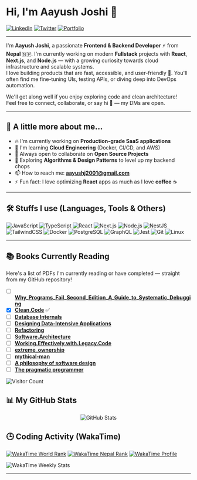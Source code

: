 # Hi, I'm Aayush Joshi 👋

<!-- Social Links -->
<p align="left">
  <a href="https://www.linkedin.com/in/aayush-joshi-dev10/" target="_blank"><img alt="LinkedIn" src="https://img.shields.io/badge/LinkedIn-0A66C2?style=for-the-badge&logo=linkedin&logoColor=white"></a>
  <a href="https://x.com/AayushJ04204134" target="_blank"><img alt="Twitter" src="https://img.shields.io/badge/Twitter-1DA1F2?style=for-the-badge&logo=twitter&logoColor=white"></a>
  <a href="https://www.joshiaayush.com.np/" target="_blank"><img alt="Portfolio" src="https://img.shields.io/badge/Portfolio-000000?style=for-the-badge&logo=vercel&logoColor=white"></a>
</p>

---

I'm **Aayush Joshi**, a passionate **Frontend & Backend Developer** ⚡ from **Nepal** 🇳🇵. I'm currently working on modern **Fullstack** projects with **React**, **Next.js**, and **Node.js** — with a growing curiosity towards cloud infrastructure and scalable systems.  
I love building products that are fast, accessible, and user-friendly 🚀. You'll often find me fine-tuning UIs, testing APIs, or diving deep into DevOps automation.

We'll get along well if you enjoy exploring code and clean architecture!  
Feel free to connect, collaborate, or say hi 👋 — my DMs are open.

---

## 🦄 A little more about me...

- 🔥 I'm currently working on **Production-grade SaaS applications**
- 🌱 I'm learning **Cloud Engineering** (Docker, CI/CD, and AWS)
- 🤝 Always open to collaborate on **Open Source Projects**
- 🧠 Exploring **Algorithms & Design Patterns** to level up my backend chops
- 📫 How to reach me: **aayushj2001@gmail.com**
- ⚡ Fun fact: I love optimizing **React** apps as much as I love **coffee** ☕

---

## 🛠️ Stuffs I use (Languages, Tools & Others)

![JavaScript](https://img.shields.io/badge/-JavaScript-F7DF1E?style=flat-square&logo=javascript&logoColor=black)
![TypeScript](https://img.shields.io/badge/-TypeScript-3178C6?style=flat-square&logo=typescript&logoColor=white)
![React](https://img.shields.io/badge/-React-61DAFB?style=flat-square&logo=react&logoColor=black)
![Next.js](https://img.shields.io/badge/-Next.js-000000?style=flat-square&logo=nextdotjs&logoColor=white)
![Node.js](https://img.shields.io/badge/-Node.js-339933?style=flat-square&logo=node.js&logoColor=white)
![NestJS](https://img.shields.io/badge/-NestJS-E0234E?style=flat-square&logo=nestjs&logoColor=white)
![TailwindCSS](https://img.shields.io/badge/-TailwindCSS-06B6D4?style=flat-square&logo=tailwindcss&logoColor=white)
![Docker](https://img.shields.io/badge/-Docker-2496ED?style=flat-square&logo=docker&logoColor=white)
![PostgreSQL](https://img.shields.io/badge/-PostgreSQL-4169E1?style=flat-square&logo=postgresql&logoColor=white)
![GraphQL](https://img.shields.io/badge/-GraphQL-E10098?style=flat-square&logo=graphql&logoColor=white)
![Jest](https://img.shields.io/badge/-Jest-C21325?style=flat-square&logo=jest&logoColor=white)
![Git](https://img.shields.io/badge/-Git-F05032?style=flat-square&logo=git&logoColor=white)
![Linux](https://img.shields.io/badge/-Linux-FCC624?style=flat-square&logo=linux&logoColor=black)

---

## 📚 Books Currently Reading

Here's a list of PDFs I'm currently reading or have completed — straight from my GitHub repository!

- [ ] [**Why_Programs_Fail_Second_Edition_A_Guide_to_Systematic_Debugging**](https://github.com/aplombDev/pdf/blob/main/Andreas_Zeller_Why_Programs_Fail_Second_Edition_A_Guide_to_Systematic_Debugging__2009.pdf)  
- [x] [**Clean.Code**](https://github.com/aplombDev/pdf/blob/main/Clean.Code.A.Handbook.of.Agile.Software.Craftsmanship.pdf) ✅  
- [ ] [**Database Internals**](https://github.com/aplombDev/pdf/blob/main/Database%20Internals.pdf)
- [ ] [**Designing Data-Intensive Applications**](https://github.com/aplombDev/pdf/blob/main/Designing%20Data-Intensive%20Applications%20The%20Big%20Ideas%20Behind%20Reliable%2C%20Scalable%2C%20and%20Maintainable%20Systems%20(%20PDFDrive%20).pdf)
- [ ] [**Refactoring**](https://github.com/aplombDev/pdf/blob/main/Refactoring.Improving.the.Design.of.Existing.Code.2nd.edition.www.EBooksWorld.ir.pdf)
- [ ] [**Software.Architecture**](https://github.com/aplombDev/pdf/blob/main/Software.Architecture.The.Hard.Parts.Neal.Ford.OReilly.9781492086895.EBooksWorld.ir.pdf)
- [ ] [**Working.Effectively.with.Legacy.Code**](https://github.com/aplombDev/pdf/blob/main/Working.Effectively.with.Legacy.Code..www.EBooksWorld.ir.pdf)
- [ ] [**extreme_ownership**](https://github.com/aplombDev/pdf/blob/main/extreme_ownership__how_us_navy_seals_lead_and_win.pdf)
- [ ] [**mythical-man**](https://github.com/aplombDev/pdf/blob/main/mythical-man-month.pdf)
- [ ] [**A philosophy of software design**](https://github.com/aplombDev/pdf/blob/main/psd.pdf)
- [ ] [**The pragmatic programmer**](https://github.com/aplombDev/pdf/blob/main/the-pragmatic-programmer.pdf)

![Visitor Count](https://visitor-badge.laobi.icu/badge?page_id=aplombDev&color=blue&style=flat-square)

## 📊 My GitHub Stats

<p align="center">
  <img src="https://github-readme-stats.vercel.app/api?username=aplombDev&show_icons=true&theme=radical" alt="GitHub Stats"/>
</p>

## 🕒 Coding Activity (WakaTime)

[![WakaTime World Rank](https://wakatime.com/badge/user/aayushj/rank.svg)](https://wakatime.com/@aayushj)
[![WakaTime Nepal Rank](https://wakatime.com/badge/user/aayushj/rank/np.svg)](https://wakatime.com/@aayushj)
[![WakaTime Profile](https://wakatime.com/badge/user/aayushj.svg)](https://wakatime.com/@aayushj)

<!-- Optional: Weekly Coding Activity Graph -->
![WakaTime Weekly Stats](https://wakatime.com/share/@aayushj/your-embed-code.svg)

---
